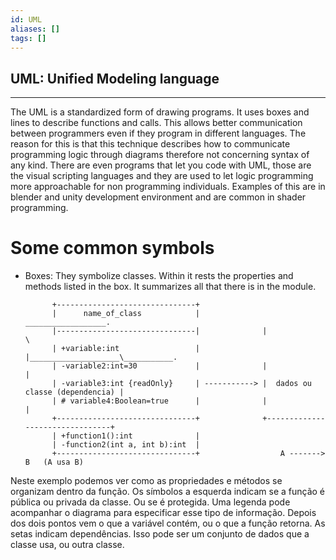 ```yaml
---
id: UML
aliases: []
tags: []
---
```


## UML: Unified Modeling language

---

The UML is a standardized form of drawing programs. It uses boxes and lines to describe functions and calls. This allows better communication between programmers even if they program in different languages. The reason for this is that this technique describes how to communicate programming logic through diagrams therefore not concerning syntax of any kind. There are even programs that let you code with UML, those are the visual scripting languages and they are used to let logic programming more approachable for non programming individuals. Examples of this are in blender and unity development environment and are common in shader programming.

# Some common symbols

- Boxes: They symbolize classes. Within it rests the properties and methods listed in the box. It summarizes all that there is in the module.

            +-------------------------------+
            |      name_of_class            |               __________________.
            |-------------------------------|              |                   \
            | +variable:int                 |              |____________________\___________.
            | -variable2:int=30             |              |                                |
            | -variable3:int {readOnly}     | -----------> |  dados ou classe (dependencia) |
            | # variable4:Boolean=true      |              |                                |
            +-------------------------------+              +--------------------------------+
            | +function1():int              |
            | -function2(int a, int b):int  |
            +-------------------------------+                  A -------> B   (A usa B)

Neste exemplo podemos ver como as propriedades e métodos se organizam dentro da função. Os símbolos a esquerda indicam se a função é pública ou privada da classe. Ou se é protegida. Uma legenda pode acompanhar o diagrama para especificar esse tipo de informação. Depois dos dois pontos vem o que a variável contém, ou o que a função retorna. As setas indicam dependências. Isso pode ser um conjunto de dados que a classe usa, ou outra classe.
